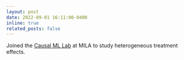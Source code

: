 ```yaml
---
layout: post
date: 2022-09-01 16:11:00-0400
inline: true
related_posts: false
---
```


Joined the [Causal ML Lab](https://www.dsridhar.com/) at MILA to study heterogeneous treatment effects.
